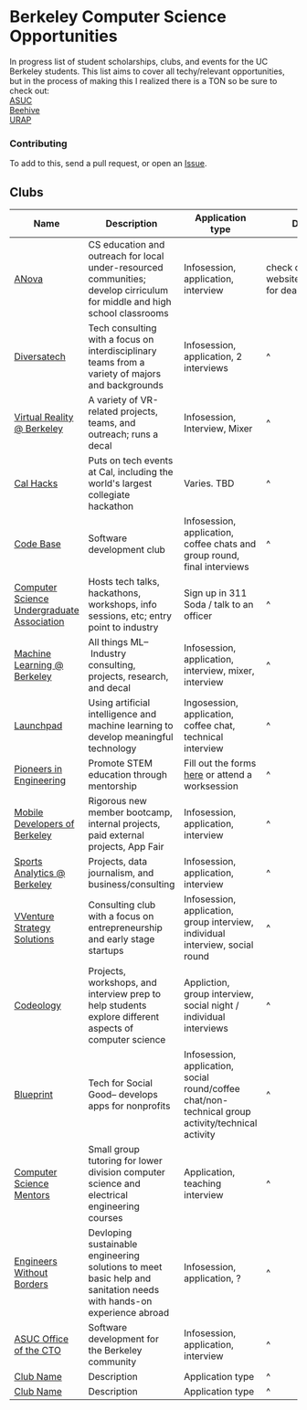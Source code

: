 # Berkeley Computer Science Opportunities
In progress list of student scholarships, clubs, and events for the UC Berkeley students. This list aims
to cover all techy/relevant opportunities, but in the process of making this I realized there is a TON so be sure to check out:<br>
[ASUC](https://www.berkeley.edu/campus-life/student-organizations) <br>
[Beehive](http://beehive.berkeley.edu/jobs/search?page=2) <br>
[URAP](https://urapprojects.berkeley.edu/projects/list.php?category=open) <br>
### Contributing

To add to this, send a pull request, or open an
[Issue](https://github.com/rubywerman/berkeley_cs_opportunities/issues).

## Clubs

| Name | Description | Application type | Dates | 
| --- | --- | --- | --- | 
| [ANova](https://www.berkeleyanova.org/) | CS education and outreach for local under-resourced communities; develop cirriculum for middle and high school classrooms | Infosession, application, interview | check out website/facebook for deadlines |
| [Diversatech](http://diversatech.org/index.html) | Tech consulting with a focus on interdisciplinary teams from a variety of majors and backgrounds | Infosession, application, 2 interviews | ^ | 
| [Virtual Reality @ Berkeley](https://vr.berkeley.edu/about.html) | A variety of VR-related projects, teams, and outreach; runs a decal| Infosession, Interview, Mixer | ^ |
| [Cal Hacks](https://calhacks.io/) | Puts on tech events at Cal, including the world's largest collegiate hackathon| Varies. TBD | ^ |
| [Code Base](https://codebase.berkeley.edu/) | Software development club | Infosession, application, coffee chats and group round, final interviews | ^ |
| [Computer Science Undergraduate Association](https://www.csua.berkeley.edu/) | Hosts tech talks, hackathons, workshops, info sessions, etc; entry point to industry | Sign up in 311 Soda / talk to an officer | ^ |
| [Machine Learning @ Berkeley](https://ml.berkeley.edu/) | All things ML– Industry consulting, projects, research, and decal | Infosession, application, interview, mixer, interview | ^ |
| [Launchpad](http://callaunchpad.org/#/) | Using artificial intelligence and machine learning to develop meaningful technology | Ingosession, application, coffee chat, technical interview | ^ |
| [Pioneers in Engineering](https://pioneers.berkeley.edu/about/) | Promote STEM education through mentorship | Fill out the forms [here](https://pioneers.berkeley.edu/get-involved/) or attend a worksession | ^ |
| [Mobile Developers of Berkeley](https://mdb.dev/) | Rigorous new member bootcamp, internal projects, paid external projects, App Fair | Infosession, application, interview | ^ |
| [Sports Analytics @ Berkeley](https://sportsanalytics.berkeley.edu/about-us.html) | Projects, data journalism, and business/consulting | Infosession, application, interview | ^ |
| [VVenture Strategy Solutions](http://www.berkeleyvss.com/) | Consulting club with a focus on entrepreneurship and early stage startups | Infosession, application, group interview, individual interview, social round | ^ |
| [Codeology](https://www.codeology.club/) | Projects, workshops, and interview prep to help students explore different aspects of computer science | Appliction, group interview, social night / individual interviews | ^ |
| [Blueprint](https://calblueprint.org/) | Tech for Social Good– develops apps for nonprofits | Infosession, application, social round/coffee chat/non-technical group activity/technical activity | ^ |
| [Computer Science Mentors](https://csmberkeley.github.io/#/) | Small group tutoring for lower division computer science and electrical engineering courses | Application, teaching interview | ^ |
| [Engineers Without Borders](https://ewb.berkeley.edu/) | Devloping sustainable engineering solutions to meet basic help and sanitation needs with hands-on experience abroad| Infosession, application, ? | ^ |
| [ASUC Office of the CTO](http://asucocto.org/about/) | Software development for the Berkeley community | Infosession, application, interview | ^ |
| [Club Name](https://potato.io/) | Description | Application type | ^ |
| [Club Name](https://potato.io/) | Description | Application type | ^ |

